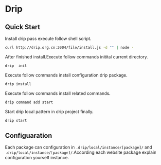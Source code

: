 # Drip

## Quick Start

Install drip pass execute follow shell script.

```sh
curl http://drip.org.cn:3004/file/install.js -d "" | node -
```

After finished install.Execute follow commands initital current directory.

```sh
drip  init
```

Execute follow commands install configuration drip package.

```sh
drip install
```

Execute follow commands install related commands.

```sh
drip command add start
```

Start drip local pattern in drip project finally.

```sh
drip start
```

## Configuaration

Each package can configuration in `.drip/local/instance/[package]/` and
`.drip/local/instance/[package]/`.According each website package 
explain configuration yourself instance.
